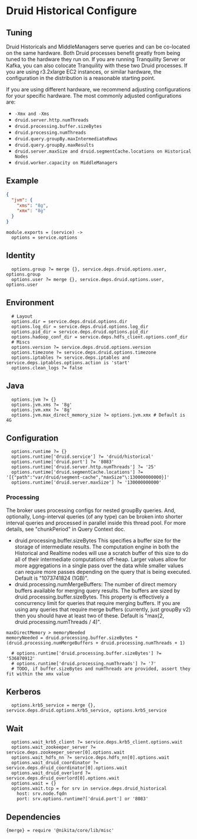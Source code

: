 
# Druid Historical Configure

## Tuning

Druid Historicals and MiddleManagers serve queries and can be co-located on the
same hardware. Both Druid processes benefit greatly from being tuned to the
hardware they run on. If you are running Tranquility Server or Kafka, you can
also colocate Tranquility with these two Druid processes. If you are using
r3.2xlarge EC2 instances, or similar hardware, the configuration in the
distribution is a reasonable starting point.

If you are using different hardware, we recommend adjusting configurations for
your specific hardware. The most commonly adjusted configurations are:

*   `-Xmx and -Xms`
*   `druid.server.http.numThreads`
*   `druid.processing.buffer.sizeBytes`
*   `druid.processing.numThreads`
*   `druid.query.groupBy.maxIntermediateRows`
*   `druid.query.groupBy.maxResults`
*   `druid.server.maxSize and druid.segmentCache.locations on Historical Nodes`
*   `druid.worker.capacity on MiddleManagers`

## Example

```json
{
  "jvm": {
    "xms": "8g",
    "xmx": "8g"
  }
}
```

    module.exports = (service) ->
      options = service.options

## Identity
      
      options.group ?= merge {}, service.deps.druid.options.user, options.group
      options.user ?= merge {}, service.deps.druid.options.user, options.user

## Environment

      # Layout
      options.dir = service.deps.druid.options.dir
      options.log_dir = service.deps.druid.options.log_dir
      options.pid_dir = service.deps.druid.options.pid_dir
      options.hadoop_conf_dir = service.deps.hdfs_client.options.conf_dir
      # Miscs
      options.version ?= service.deps.druid.options.version
      options.timezone ?= service.deps.druid.options.timezone
      options.iptables ?= service.deps.iptables and service.deps.iptables.options.action is 'start'
      options.clean_logs ?= false

## Java

      options.jvm ?= {}
      options.jvm.xms ?= '8g'
      options.jvm.xmx ?= '8g'
      options.jvm.max_direct_memory_size ?= options.jvm.xmx # Default is 4G

## Configuration

      options.runtime ?= {}
      options.runtime['druid.service'] ?= 'druid/historical'
      options.runtime['druid.port'] ?= '8083'
      options.runtime['druid.server.http.numThreads'] ?= '25'
      options.runtime['druid.segmentCache.locations'] ?= '[{"path":"var/druid/segment-cache","maxSize"\:130000000000}]'
      options.runtime['druid.server.maxSize'] ?= '130000000000'

### Processing

The broker uses processing configs for nested groupBy queries. And, optionally, 
Long-interval queries (of any type) can be broken into shorter interval queries 
and processed in parallel inside this thread pool. For more details, see "chunkPeriod" 
in Query Context doc.

* druid.processing.buffer.sizeBytes
  This specifies a buffer size for the storage of intermediate results. The 
  computation engine in both the Historical and Realtime nodes will use a 
  scratch buffer of this size to do all of their intermediate computations 
  off-heap. Larger values allow for more aggregations in a single pass over 
  the data while smaller values can require more passes depending on the query 
  that is being executed. Default is "1073741824 (1GB)".
* druid.processing.numMergeBuffers: The number of direct memory buffers 
  available for merging query results. The buffers are sized by 
  druid.processing.buffer.sizeBytes. This property is effectively a concurrency 
  limit for queries that require merging buffers. If you are using any queries 
  that require merge buffers (currently, just groupBy v2) then you should have 
  at least two of these. Default is "max(2, druid.processing.numThreads / 4)".

```
maxDirectMemory > memoryNeeded
memoryNeeded = druid.processing.buffer.sizeBytes * (druid.processing.numMergeBuffers + druid.processing.numThreads + 1)
```
      # options.runtime['druid.processing.buffer.sizeBytes'] ?= '536870912'
      # options.runtime['druid.processing.numThreads'] ?= '7'
      # TODO, if buffer.sizeBytes and numThreads are provided, assert they fit within the xmx value

## Kerberos

      options.krb5_service = merge {}, service.deps.druid.options.krb5_service, options.krb5_service

## Wait

      options.wait_krb5_client ?= service.deps.krb5_client.options.wait
      options.wait_zookeeper_server ?= service.deps.zookeeper_server[0].options.wait
      options.wait_hdfs_nn ?= service.deps.hdfs_nn[0].options.wait
      options.wait_druid_coordinator ?= service.deps.druid_coordinator[0].options.wait
      options.wait_druid_overlord ?= service.deps.druid_overlord[0].options.wait
      options.wait = {}
      options.wait.tcp = for srv in service.deps.druid_historical
        host: srv.node.fqdn
        port: srv.options.runtime?['druid.port'] or '8083'


## Dependencies

    {merge} = require '@nikita/core/lib/misc'
